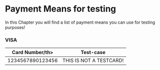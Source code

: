 # Payment Means for testing

In this Chapter you will find a list of payment means you can use for testing purposes!

### <span id="visa-cards"><a name="pm-visa"></a> VISA</span>
<div id="visa-cards-hider">
  <table class="table table-striped table-hover">
    <thead>
      <tr>
        <th>Card Number/th>
        <th class="text-center">Test-case</th>
      </tr>
    </thead>
    <tbody>
      <tr>
        <td>1234567890123456</td>
        <td class="text-center">THIS IS NOT A TESTCARD!</td>
      </tr>
    </tbody>
  </table>
</div>
